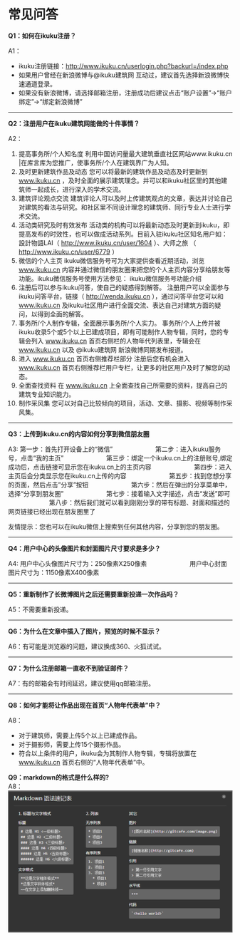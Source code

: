 # 常见问答


**Q1：如何在ikuku注册？**


A1：  
* ikuku注册链接：http://www.ikuku.cn/userlogin.php?backurl=/index.php
* 如果用户曾经在新浪微博与@ikuku建筑网 互动过，建议首先选择新浪微博快速通道登录。
* 如果没有新浪微博，请选择邮箱注册，注册成功后建议点击“账户设置”→“账户绑定”→“绑定新浪微博”

------

**Q2：注册用户在ikuku建筑网能做的十件事情？**


A2：  

1. 提高事务所/个人知名度
利用中国访问量最大建筑垂直社区网站www.ikuku.cn |在库言库为您推广，使事务所/个人在建筑界广为人知。
2. 及时更新建筑作品及动态
您可以将最新的建筑作品及动态及时更新到 www.ikuku.cn ，及时全面的展示建筑理念。并可以和ikuku社区里的其他建筑师一起成长，进行深入的学术交流。
3. 建筑评论观点交流
建筑评论人可以及时上传建筑观点的文章，表达并讨论自己对建筑的看法与研究。和社区里不同设计理念的建筑师、同行专业人士进行学术交流。
4. 活动类研究及时有效发布
活动类的机构可以将最新动态及时更新到ikuku，即提高发布的时效性，也可以做成活动系列。目前入驻ikuku社区知名用户如：設計物語LAI（ http://www.ikuku.cn/user/1604 ）、大师之旅 （ http://www.ikuku.cn/user/6779 ）
5. 微信的个人主页
ikuku微信服务号可为大家提供查看近期活动，浏览 www.ikuku.cn 内容并通过微信的朋友圈来把您的个人主页内容分享给朋友等功能。ikuku微信服务号使用方法参见： ikuku微信服务号功能介绍
6. 注册后可以参与ikuku问答，使自己的疑惑得到解答。
注册用户可以全面参与ikuku问答平台，链接（ http://wenda.ikuku.cn ），通过问答平台您可以和 www.ikuku.cn 及ikuku社区用户进行全面交流、表达自己对建筑方面的疑问，以得到全面的解答。
7. 事务所/个人制作专辑，全面展示事务所/个人实力。
事务所/个人上传并被ikuku收录5个或5个以上已建成项目，即有可能制作人物专辑，同时，您的专辑会列入 www.ikuku.cn 首页右侧栏的人物年代列表里，专辑会在 www.ikuku.cn 以及 @ikuku建筑网 新浪微博同期发布报道。
8. 进入 www.ikuku.cn 首页右侧推荐栏部分
注册后您有机会进入 www.ikuku.cn 首页右侧推荐栏用户专栏，让更多的社区用户及时了解您的动态。
9. 全面查找资料
在 www.ikuku.cn 上全面查找自己所需要的资料，提高自己的建筑专业知识能力。
10. 制作采风集
您可以对自己比较倾向的项目，活动、文章、摄影、视频等制作采风集。


-------


**Q3：上传到ikuku.cn的内容如何分享到微信朋友圈**  


A3: 第一步：首先打开设备上的“微信”
　　
　　
　　第二步：进入ikuku服务号，点击“我的主页”
　　
　　
　　第三步：绑定一个ikuku.cn上的注册账号,绑定成功后，点击链接可显示您在ikuku.cn上的主页内容
　　
　　
　　第四步：进入主页后会分类显示您在ikuku.cn上传的内容
　　
　　
　　第五步：找到您想分享的页面，然后点击”分享”按钮
　　
　　
　　第六步：然后在弹出的分享菜单中，选择“分享到朋友圈”
　　
　　
　　第七步：接着输入文字描述，点击“发送”即可
　　
　　
　　第八步：然后我们就可以看到刚刚分享的带有标题、封面和描述的网页链接已经出现在朋友圈里了


友情提示：您也可以在ikuku微信上搜索到任何其他内容，分享到您的朋友圈。



-------


**Q4：用户中心的头像图片和封面图片尺寸要求是多少？**


A4: 用户中心头像图片尺寸为：250像素X250像素
　　
　　
　　用户中心封面图片尺寸为：1150像素X400像素
　　


------


**Q5：重新制作了长微博图片之后还需要重新投递一次作品吗？**


A5：不需要重新投递。


-------


**Q6：为什么在文章中插入了图片，预览的时候不显示？**


A6：有可能是浏览器的问题，建议换成360、火狐试试。


-------


**Q7：为什么注册邮箱一直收不到验证邮件？**


A7：有的邮箱会有时间延迟，建议使用qq邮箱注册。


-------


**Q8：如何才能将让作品出现在首页“人物年代表单”中？**


A8：   
* 对于建筑师，需要上传5个以上已建成作品。  
* 对于摄影师，需要上传15个摄影作品。    
* 符合以上条件的用户，ikuku会为其制作人物专辑，专辑将放置在 www.ikuku.cn 首页右侧的“人物年代表单”中。 
 

**Q9：markdown的格式是什么样的?**   
A8： ![markdown格式](images/format.png)